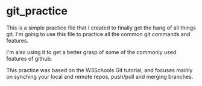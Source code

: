 # git_practice
This is a simple practice file that I created to finally get the hang of all things git. 
I'm going to use this file to practice all the common git commands and features. 

I'm also using it to get a better grasp of some of the commonly used features of github.

This practice was based on the W3Schools Git tutorial, and focuses mainly on synching your local and remote repos, push/pull and merging branches.
